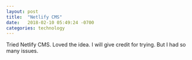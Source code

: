 ```yaml
---
layout: post
title:  "Netlify CMS"
date:   2018-02-10 05:49:24 -0700
categories: technology
---
```


Tried Netlify CMS. Loved the idea. I will give credit for trying. But I had so many issues.